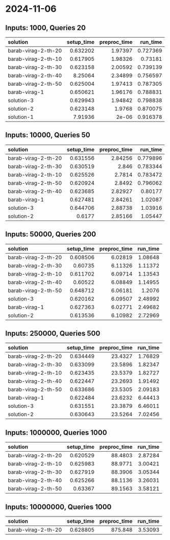 # 2024-11-06

## Inputs: 1000, Queries 20

| solution            |   setup_time |   preproc_time |   run_time |
|:--------------------|-------------:|---------------:|-----------:|
| barab-virag-2-th-20 |     0.632202 |        1.97397 |   0.727369 |
| barab-virag-2-th-10 |     0.617905 |        1.98326 |   0.73181  |
| barab-virag-2-th-30 |     0.623158 |        2.00592 |   0.739139 |
| barab-virag-2-th-40 |     8.25064  |        2.34899 |   0.756597 |
| barab-virag-2-th-50 |     0.625004 |        1.97413 |   0.787305 |
| barab-virag-1       |     0.650621 |        1.96176 |   0.788831 |
| solution-3          |     0.629943 |        1.94842 |   0.798838 |
| solution-2          |     0.623148 |        1.9768  |   0.870075 |
| solution-1          |     7.91936  |        2e-06   |   0.916378 |

## Inputs: 10000, Queries 50

| solution            |   setup_time |   preproc_time |   run_time |
|:--------------------|-------------:|---------------:|-----------:|
| barab-virag-2-th-20 |     0.631556 |        2.84256 |   0.779896 |
| barab-virag-2-th-30 |     0.630519 |        2.846   |   0.783344 |
| barab-virag-2-th-10 |     0.625526 |        2.7814  |   0.783472 |
| barab-virag-2-th-50 |     0.620924 |        2.8492  |   0.796062 |
| barab-virag-2-th-40 |     0.623685 |        2.82927 |   0.80177  |
| barab-virag-1       |     0.627481 |        2.84261 |   1.02087  |
| solution-3          |     0.644706 |        2.88738 |   1.03916  |
| solution-2          |     0.6177   |        2.85166 |   1.05447  |

## Inputs: 50000, Queries 200

| solution            |   setup_time |   preproc_time |   run_time |
|:--------------------|-------------:|---------------:|-----------:|
| barab-virag-2-th-20 |     0.608506 |        6.02819 |    1.08648 |
| barab-virag-2-th-30 |     0.60735  |        6.11326 |    1.11372 |
| barab-virag-2-th-10 |     0.611702 |        6.09714 |    1.13543 |
| barab-virag-2-th-40 |     0.60522  |        6.08849 |    1.14955 |
| barab-virag-2-th-50 |     0.648712 |        6.06181 |    1.2076  |
| solution-3          |     0.620162 |        6.09507 |    2.48992 |
| barab-virag-1       |     0.627363 |        6.02771 |    2.49682 |
| solution-2          |     0.613536 |        6.10982 |    2.72969 |

## Inputs: 250000, Queries 500

| solution            |   setup_time |   preproc_time |   run_time |
|:--------------------|-------------:|---------------:|-----------:|
| barab-virag-2-th-20 |     0.634449 |        23.4327 |    1.76829 |
| barab-virag-2-th-30 |     0.633099 |        23.5896 |    1.82347 |
| barab-virag-2-th-10 |     0.623435 |        23.5379 |    1.82727 |
| barab-virag-2-th-40 |     0.622447 |        23.2693 |    1.91492 |
| barab-virag-2-th-50 |     0.633686 |        23.5305 |    2.09183 |
| barab-virag-1       |     0.622484 |        23.6232 |    6.44413 |
| solution-3          |     0.631551 |        23.3879 |    6.46011 |
| solution-2          |     0.630643 |        23.5264 |    7.02456 |

## Inputs: 1000000, Queries 1000

| solution            |   setup_time |   preproc_time |   run_time |
|:--------------------|-------------:|---------------:|-----------:|
| barab-virag-2-th-20 |     0.620529 |        88.4803 |    2.87284 |
| barab-virag-2-th-10 |     0.625983 |        88.9771 |    3.00421 |
| barab-virag-2-th-30 |     0.627919 |        88.3906 |    3.05344 |
| barab-virag-2-th-40 |     0.625266 |        88.1136 |    3.26031 |
| barab-virag-2-th-50 |     0.63367  |        89.1563 |    3.58121 |

## Inputs: 10000000, Queries 1000

| solution            |   setup_time |   preproc_time |   run_time |
|:--------------------|-------------:|---------------:|-----------:|
| barab-virag-2-th-20 |     0.628805 |        875.848 |    3.53093 |